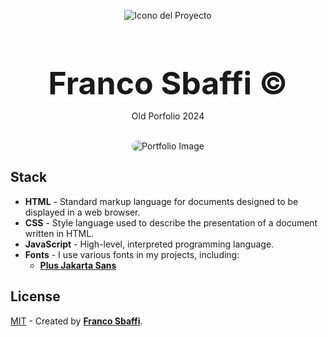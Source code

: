 <div align="center">
  
![Icono del Proyecto](https://github.com/FrancoSbaffi/Portfolio/assets/99909205/30fc803e-aabb-4af6-84e1-33fcf6e60ad8)

</div>

<h3 align="center" style="margin-bottom: 0; font-size: 50px;">
  Franco Sbaffi &copy;
</h3>

<p align="center">
  Old Porfolio 2024
</p>
<br>
<div align="center">
  
<img src="https://github.com/FrancoSbaffi/OldPortfolio/assets/99909205/21a31cad-286a-4813-845a-950eeafd89b8" alt="Portfolio Image" style="border-radius: 10px;">
  
</div>

## Stack

- **HTML** - Standard markup language for documents designed to be displayed in a web browser.
- **CSS** - Style language used to describe the presentation of a document written in HTML.
- **JavaScript** - High-level, interpreted programming language.
- **Fonts** - I use various fonts in my projects, including:
  - [**Plus Jakarta Sans**](https://fonts.google.com/specimen/Plus+Jakarta+Sans)

##  License

[MIT](#) - Created by [**Franco Sbaffi**](https://www.linkedin.com/in/franco-sbaffi/).
